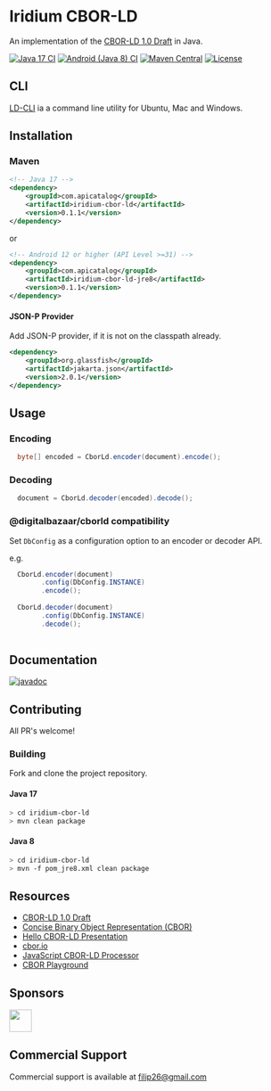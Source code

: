 # Iridium CBOR-LD
An implementation of the [CBOR-LD 1.0 Draft](https://digitalbazaar.github.io/cbor-ld-spec/) in Java.

[![Java 17 CI](https://github.com/filip26/iridium-cbor-ld/actions/workflows/java17-build.yml/badge.svg)](https://github.com/filip26/iridium-cbor-ld/actions/workflows/java17-build.yml)
[![Android (Java 8) CI](https://github.com/filip26/iridium-cbor-ld/actions/workflows/java8-build.yml/badge.svg)](https://github.com/filip26/iridium-cbor-ld/actions/workflows/java8-build.yml)
[![Maven Central](https://img.shields.io/maven-central/v/com.apicatalog/iridium-cbor-ld.svg?label=Maven%20Central)](https://search.maven.org/search?q=g:com.apicatalog%20AND%20a:iridium-cbor-ld)
[![License](https://img.shields.io/badge/License-Apache%202.0-blue.svg)](https://opensource.org/licenses/Apache-2.0)

## CLI
[LD-CLI](https://github.com/filip26/ld-cli) ia a command line utility for Ubuntu, Mac and Windows.


## Installation

### Maven

```xml
<!-- Java 17 -->
<dependency>
    <groupId>com.apicatalog</groupId>
    <artifactId>iridium-cbor-ld</artifactId>
    <version>0.1.1</version>
</dependency>

```

or

```xml
<!-- Android 12 or higher (API Level >=31) -->
<dependency>
    <groupId>com.apicatalog</groupId>
    <artifactId>iridium-cbor-ld-jre8</artifactId>
    <version>0.1.1</version>
</dependency>
```

#### JSON-P Provider

Add JSON-P provider, if it is not on the classpath already.


```xml
<dependency>
    <groupId>org.glassfish</groupId>
    <artifactId>jakarta.json</artifactId>
    <version>2.0.1</version>
</dependency>
```


## Usage

### Encoding

```java
  byte[] encoded = CborLd.encoder(document).encode();
```

### Decoding

```java
  document = CborLd.decoder(encoded).decode();
```

### @digitalbazaar/cborld compatibility

Set `DbConfig` as a configuration option to an encoder or decoder API.

e.g.

```java
  CborLd.encoder(document)
        .config(DbConfig.INSTANCE)
        .encode();
        
  CborLd.decoder(document)
        .config(DbConfig.INSTANCE)
        .decode();
        
```

## Documentation

[![javadoc](https://javadoc.io/badge2/com.apicatalog/iridium-cbor-ld/javadoc.svg)](https://javadoc.io/doc/com.apicatalog/iridium-cbor-ld)


## Contributing

All PR's welcome!


### Building

Fork and clone the project repository.

#### Java 17
```bash
> cd iridium-cbor-ld
> mvn clean package
```

#### Java 8
```bash
> cd iridium-cbor-ld
> mvn -f pom_jre8.xml clean package
```


## Resources

* [CBOR-LD 1.0 Draft](https://digitalbazaar.github.io/cbor-ld-spec/)
* [Concise Binary Object Representation (CBOR)](https://datatracker.ietf.org/doc/html/rfc8949)
* [Hello CBOR-LD Presentation](https://docs.google.com/presentation/d/1ksh-gUdjJJwDpdleasvs9aRXEmeRvqhkVWqeitx5ZAE/edit?usp=sharing)
* [cbor.io](https://cbor.io/)
* [JavaScript CBOR-LD Processor](https://github.com/digitalbazaar/cborld)
* [CBOR Playground](https://cbor.me/)

## Sponsors

<a href="https://github.com/digitalbazaar">
  <img src="https://avatars.githubusercontent.com/u/167436?s=200&v=4" width="40" />
</a> 

## Commercial Support
Commercial support is available at filip26@gmail.com

